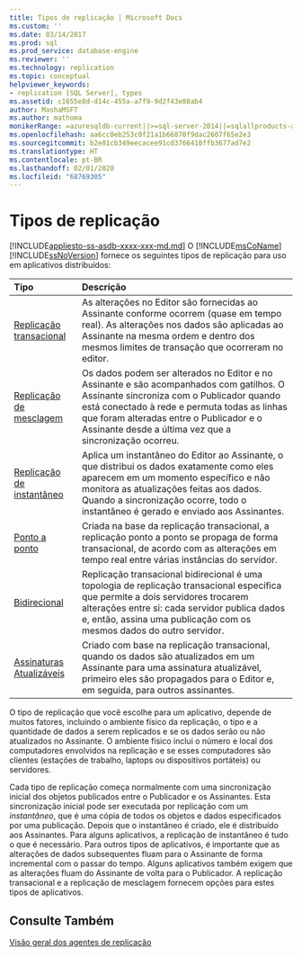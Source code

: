 ```yaml
---
title: Tipos de replicação | Microsoft Docs
ms.custom: ''
ms.date: 03/14/2017
ms.prod: sql
ms.prod_service: database-engine
ms.reviewer: ''
ms.technology: replication
ms.topic: conceptual
helpviewer_keywords:
- replication [SQL Server], types
ms.assetid: c1655e8d-d14c-455a-a7f9-9d2f43e88ab4
author: MashaMSFT
ms.author: mathoma
monikerRange: =azuresqldb-current||>=sql-server-2014||=sqlallproducts-allversions
ms.openlocfilehash: aa6cc0eb253c0f21a1b66870f9dac2607f65e2e3
ms.sourcegitcommit: b2e81cb349eecacee91cd3766410ffb3677ad7e2
ms.translationtype: HT
ms.contentlocale: pt-BR
ms.lasthandoff: 02/01/2020
ms.locfileid: "68769305"
---
```

# <a name="types-of-replication"></a>Tipos de replicação
[!INCLUDE[appliesto-ss-asdb-xxxx-xxx-md.md](../../includes/appliesto-ss-asdb-xxxx-xxx-md.md)]
  O [!INCLUDE[msCoName](../../includes/msconame-md.md)] [!INCLUDE[ssNoVersion](../../includes/ssnoversion-md.md)] fornece os seguintes tipos de replicação para uso em aplicativos distribuídos:  

| **Tipo** | **Descrição** |
|:-------- | :-------------- |
| [Replicação transacional](transactional/transactional-replication.md)| As alterações no Editor são fornecidas ao Assinante conforme ocorrem (quase em tempo real). As alterações nos dados são aplicadas ao Assinante na mesma ordem e dentro dos mesmos limites de transação que ocorreram no editor. | 
| [Replicação de mesclagem](merge/merge-replication.md) | Os dados podem ser alterados no Editor e no Assinante e são acompanhados com gatilhos. O Assinante sincroniza com o Publicador quando está conectado à rede e permuta todas as linhas que foram alteradas entre o Publicador e o Assinante desde a última vez que a sincronização ocorreu. | 
| [Replicação de instantâneo](snapshot-replication.md) | Aplica um instantâneo do Editor ao Assinante, o que distribui os dados exatamente como eles aparecem em um momento específico e não monitora as atualizações feitas aos dados. Quando a sincronização ocorre, todo o instantâneo é gerado e enviado aos Assinantes.| 
| [Ponto a ponto](transactional/peer-to-peer-transactional-replication.md) | Criada na base da replicação transacional, a replicação ponto a ponto se propaga de forma transacional, de acordo com as alterações em tempo real entre várias instâncias do servidor. | 
| [Bidirecional](transactional/bidirectional-transactional-replication.md)| Replicação transacional bidirecional é uma topologia de replicação transacional específica que permite a dois servidores trocarem alterações entre si: cada servidor publica dados e, então, assina uma publicação com os mesmos dados do outro servidor. | 
| [Assinaturas Atualizáveis](transactional/updatable-subscriptions-for-transactional-replication.md) | Criado com base na replicação transacional, quando os dados são atualizados em um Assinante para uma assinatura atualizável, primeiro eles são propagados para o Editor e, em seguida, para outros assinantes. | 
  
 
O tipo de replicação que você escolhe para um aplicativo, depende de muitos fatores, incluindo o ambiente físico da replicação, o tipo e a quantidade de dados a serem replicados e se os dados serão ou não atualizados no Assinante. O ambiente físico inclui o número e local dos computadores envolvidos na replicação e se esses computadores são clientes (estações de trabalho, laptops ou dispositivos portáteis) ou servidores.  
  
Cada tipo de replicação começa normalmente com uma sincronização inicial dos objetos publicados entre o Publicador e os Assinantes. Esta sincronização inicial pode ser executada por replicação com um *instantâneo*, que é uma cópia de todos os objetos e dados especificados por uma publicação. Depois que o instantâneo é criado, ele é distribuído aos Assinantes. Para alguns aplicativos, a replicação de instantâneo é tudo o que é necessário. Para outros tipos de aplicativos, é importante que as alterações de dados subsequentes fluam para o Assinante de forma incremental com o passar do tempo. Alguns aplicativos também exigem que as alterações fluam do Assinante de volta para o Publicador. A replicação transacional e a replicação de mesclagem fornecem opções para estes tipos de aplicativos.  
  
 
## <a name="see-also"></a>Consulte Também  
 [Visão geral dos agentes de replicação](../../relational-databases/replication/agents/replication-agents-overview.md)
  
  
